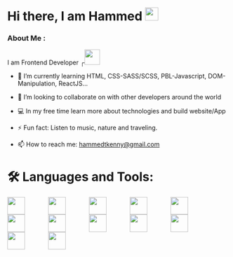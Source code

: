 

<h1> Hi there, I am Hammed <img src="https://media.giphy.com/media/hvRJCLFzcasrR4ia7z/giphy.gif" width="30"/>
</h1>


### About Me :
I am Frontend Developer ┌<img src="https://media.giphy.com/media/7FgozREBtahrxYNsYN/giphy.gif" width="35">

- 🌱 I’m currently learning HTML, CSS-SASS/SCSS, PBL-Javascript, DOM-Manipulation, ReactJS...

- 👯 I’m looking to collaborate on with other developers around the world

- 💻 In my free time learn more about technologies and build website/App

- ⚡ Fun fact: Listen to music, nature and traveling.

- 📫 How to reach me: hammedtkenny@gmail.com 


# 🛠️ Languages and Tools:

<img src="https://cdn.jsdelivr.net/gh/devicons/devicon/icons/vscode/vscode-original.svg" width="40" style="padding-right:50px;" align="left"/>     
<img src="https://cdn.jsdelivr.net/gh/devicons/devicon/icons/git/git-original.svg" width="40"  style="padding-right:50px;" align="left"/>      
<img src="https://cdn.jsdelivr.net/gh/devicons/devicon/icons/github/github-original.svg" width="40"  style="padding-right:50px;" color="white"  align="left"/>     
<img src="https://cdn.jsdelivr.net/gh/devicons/devicon/icons/html5/html5-original.svg" width="40" style="padding-right:50px;" align="left"/>      
<img src="https://cdn.jsdelivr.net/gh/devicons/devicon/icons/css3/css3-original.svg" width="40" style="padding-right:50px;" align="left"/>     
<img src="https://cdn.jsdelivr.net/gh/devicons/devicon/icons/bootstrap/bootstrap-original.svg" width="40" style="padding-right:50px;" align="left"/>     <img src="https://cdn.jsdelivr.net/gh/devicons/devicon/icons/sass/sass-original.svg" width="40" style="padding-right:50px;"align="left"/>      
<img src="https://cdn.jsdelivr.net/gh/devicons/devicon/icons/javascript/javascript-original.svg" width="40" style="padding-right:50px;" align="left"/>   <img src="https://cdn.jsdelivr.net/gh/devicons/devicon/icons/react/react-original.svg" width="40" style="padding-right:50px;" align="left"/>     
<img src="https://cdn.jsdelivr.net/gh/devicons/devicon/icons/nodejs/nodejs-original.svg" width="40" style="padding-right:50px;" align="left"/>  
<img src="https://cdn.jsdelivr.net/gh/devicons/devicon/icons/mongodb/mongodb-original.svg" width="40" style="padding-right:50px;" align="left" />
<img src="https://cdn.jsdelivr.net/gh/devicons/devicon/icons/mysql/mysql-original.svg" width="40" style="padding-right:50px;" align="left" />
          
          

<!-- -->




          
    
          
          
          
          



